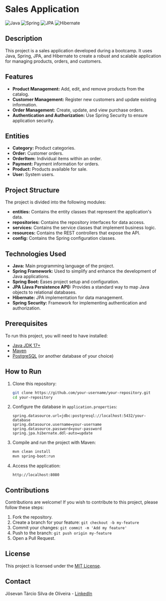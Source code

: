 # Sales Application

![Java](https://img.shields.io/badge/Java-ED8B00?style=for-the-badge&logo=java&logoColor=white)
![Spring](https://img.shields.io/badge/Spring-6DB33F?style=for-the-badge&logo=spring&logoColor=white)
![JPA](https://img.shields.io/badge/JPA-4B7BE5?style=for-the-badge&logo=java&logoColor=white)
![Hibernate](https://img.shields.io/badge/Hibernate-59666C?style=for-the-badge&logo=hibernate&logoColor=white)

## Description

This project is a sales application developed during a bootcamp. It uses Java, Spring, JPA, and Hibernate to create a robust and scalable application for managing products, orders, and customers.

## Features

- **Product Management:** Add, edit, and remove products from the catalog.
- **Customer Management:** Register new customers and update existing information.
- **Order Management:** Create, update, and view purchase orders.
- **Authentication and Authorization:** Use Spring Security to ensure application security.

## Entities

- **Category:** Product categories.
- **Order:** Customer orders.
- **OrderItem:** Individual items within an order.
- **Payment:** Payment information for orders.
- **Product:** Products available for sale.
- **User:** System users.

## Project Structure

The project is divided into the following modules:

- **entities:** Contains the entity classes that represent the application's data.
- **repositories:** Contains the repository interfaces for data access.
- **services:** Contains the service classes that implement business logic.
- **resources:** Contains the REST controllers that expose the API.
- **config:** Contains the Spring configuration classes.

## Technologies Used

- **Java:** Main programming language of the project.
- **Spring Framework:** Used to simplify and enhance the development of Java applications.
- **Spring Boot:** Eases project setup and configuration.
- **JPA (Java Persistence API):** Provides a standard way to map Java objects to relational databases.
- **Hibernate:** JPA implementation for data management.
- **Spring Security:** Framework for implementing authentication and authorization.

## Prerequisites

To run this project, you will need to have installed:

- [Java JDK 17+](https://www.oracle.com/java/technologies/javase-jdk17-downloads.html)
- [Maven](https://maven.apache.org/)
- [PostgreSQL](https://www.postgresql.org/) (or another database of your choice)

## How to Run

1. Clone this repository:
    ```bash
    git clone https://github.com/your-username/your-repository.git
    cd your-repository
    ```

2. Configure the database in `application.properties`:
    ```properties
    spring.datasource.url=jdbc:postgresql://localhost:5432/your-database
    spring.datasource.username=your-username
    spring.datasource.password=your-password
    spring.jpa.hibernate.ddl-auto=update
    ```

3. Compile and run the project with Maven:
    ```bash
    mvn clean install
    mvn spring-boot:run
    ```

4. Access the application:
    ```
    http://localhost:8080
    ```

## Contributions

Contributions are welcome! If you wish to contribute to this project, please follow these steps:

1. Fork the repository.
2. Create a branch for your feature: `git checkout -b my-feature`
3. Commit your changes: `git commit -m 'Add my feature'`
4. Push to the branch: `git push origin my-feature`
5. Open a Pull Request.

## License

This project is licensed under the [MIT License](LICENSE).

## Contact

Jôsevan Tárcio Silva de Oliveira - [LinkedIn](https://www.linkedin.com/in/your-linkedin-profile/)
